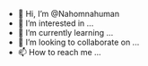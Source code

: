- 👋 Hi, I’m @Nahomnahuman
- 👀 I’m interested in ...
- 🌱 I’m currently learning ...
- 💞️ I’m looking to collaborate on ...
- 📫 How to reach me ...

<!---
Nahomnahuman/Nahomnahuman is a ✨ special ✨ repository because its `README.md` (this file) appears on your GitHub profile.
You can click the Preview link to take a look at your changes.
--->
